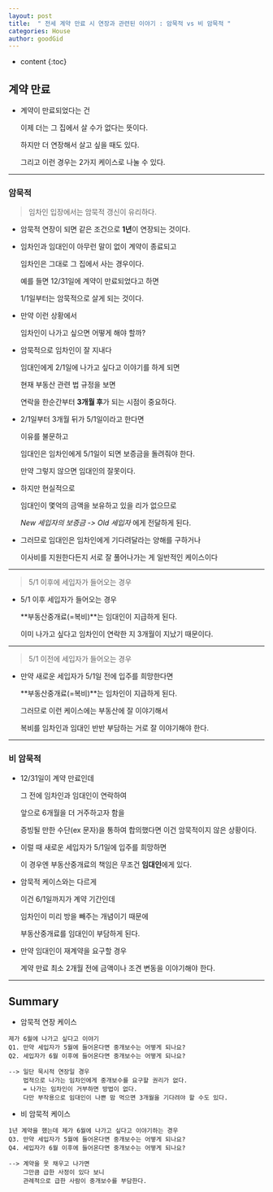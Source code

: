 ```yaml
---
layout: post
title:  " 전세 계약 만료 시 연장과 관련된 이야기 : 암묵적 vs 비 암묵적 "
categories: House
author: goodGid
---
```

* content
{:toc}

## 계약 만료

* 계약이 만료되었다는 건 

  이제 더는 그 집에서 살 수가 없다는 뜻이다.

  하지만 더 연장해서 살고 싶을 때도 있다.

  그리고 이런 경우는 2가지 케이스로 나눌 수 있다.

---



### 암묵적

> 임차인 입장에서는 암묵적 갱신이 유리하다.

* 암묵적 연장이 되면 같은 조건으로 **1년**이 연장되는 것이다.

* 임차인과 임대인이 아무런 말이 없이 계약이 종료되고

  임차인은 그대로 그 집에서 사는 경우이다.

  예를 들면 12/31일에 계약이 만료되었다고 하면

  1/1일부터는 암묵적으로 살게 되는 것이다.

* 만약 이런 상황에서 

  임차인이 나가고 싶으면 어떻게 해야 할까?

* 암묵적으로 임차인이 잘 지내다

  임대인에게 2/1일에 나가고 싶다고 이야기를 하게 되면

  현재 부동산 관련 법 규정을 보면 
  
  연락을 한순간부터 **3개월 후**가 되는 시점이 중요하다.

* 2/1일부터 3개월 뒤가 5/1일이라고 한다면

  이유를 불문하고 

  임대인은 임차인에게 5/1일이 되면 보증금을 돌려줘야 한다. 

  만약 그렇지 않으면 임대인의 잘못이다.

* 하지만 현실적으로 

  임대인이 몇억의 금액을 보유하고 있을 리가 없으므로 

  *New 세입자의 보증금 -> Old 세입자* 에게 전달하게 된다.

* 그러므로 임대인은 임차인에게 기다려달라는 양해를 구하거나

  이사비를 지원한다든지 서로 잘 풀어나가는 게 일반적인 케이스이다

---

> 5/1 이후에 세입자가 들어오는 경우

* 5/1 이후 세입자가 들어오는 경우 

  **부동산중개료(=복비)**는 임대인이 지급하게 된다.

  이미 나가고 싶다고 임차인이 연락한 지 3개월이 지났기 때문이다.

---

> 5/1 이전에 세입자가 들어오는 경우

* 만약 새로운 세입자가 5/1일 전에 입주를 희망한다면

  **부동산중개료(=복비)**는 임차인이 지급하게 된다.

  그러므로 이런 케이스에는 부동산에 잘 이야기해서

  복비를 임차인과 임대인 반반 부담하는 거로 잘 이야기해야 한다.


---

### 비 암묵적

* 12/31일이 계약 만료인데

  그 전에 임차인과 임대인이 연락하여 

  앞으로 6개월을 더 거주하고자 함을

  증빙될 만한 수단(ex 문자)을 통하여 합의했다면 이건 암묵적이지 않은 상황이다.

* 이럴 때 새로운 세입자가 5/1일에 입주를 희망하면

  이 경우엔 부동산중개료의 책임은 무조건 **임대인**에게 있다.

* 암묵적 케이스와는 다르게 

  이건 6/1일까지가 계약 기간인데

  임차인이 미리 방을 빼주는 개념이기 때문에 

  부동산중개료를 임대인이 부담하게 된다.

* 만약 임대인이 재계약을 요구할 경우

  계약 만료 최소 2개월 전에 금액이나 조견 변동을 이야기해야 한다.

---

## Summary

* 암묵적 연장 케이스

``` 
제가 6월에 나가고 싶다고 이야기
Q1. 만약 세입자가 5월에 들어온다면 중개보수는 어떻게 되나요?
Q2. 세입자가 6월 이후에 들어온다면 중개보수는 어떻게 되나요?

--> 일단 묵시적 연장일 경우 
    법적으로 나가는 임차인에게 중개보수를 요구할 권리가 없다.
    = 나가는 임차인이 거부하면 방법이 없다.
    다만 부작용으로 임대인이 나쁜 맘 먹으면 3개월을 기다려야 할 수도 있다.
```

* 비 암묵적 케이스

```
1년 계약을 했는데 제가 6월에 나가고 싶다고 이야기하는 경우
Q3. 만약 세입자가 5월에 들어온다면 중개보수는 어떻게 되나요?
Q4. 세입자가 6월 이후에 들어온다면 중개보수는 어떻게 되나요?

--> 계약을 못 채우고 나가면 
    그만큼 급한 사정이 있다 보니 
    관례적으로 급한 사람이 중개보수를 부담한다.
```